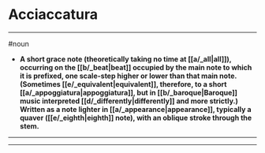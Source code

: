 # Acciaccatura
---
#noun
- **A short grace note (theoretically taking no time at [[a/_all|all]]), occurring on the [[b/_beat|beat]] occupied by the main note to which it is prefixed, one scale-step higher or lower than that main note. (Sometimes [[e/_equivalent|equivalent]], therefore, to a short [[a/_appoggiatura|appoggiatura]], but in [[b/_baroque|Baroque]] music interpreted [[d/_differently|differently]] and more strictly.) Written as a note lighter in [[a/_appearance|appearance]], typically a quaver ([[e/_eighth|eighth]] note), with an oblique stroke through the stem.**
---
---
